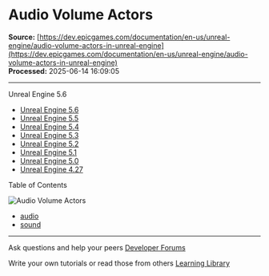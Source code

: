 # Audio Volume Actors

**Source:** [https://dev.epicgames.com/documentation/en-us/unreal-engine/audio-volume-actors-in-unreal-engine](https://dev.epicgames.com/documentation/en-us/unreal-engine/audio-volume-actors-in-unreal-engine)  
**Processed:** 2025-06-14 16:09:05

---

Unreal Engine 5.6

-   [Unreal Engine 5.6](/documentation/en-us/unreal-engine/audio-volume-actors-in-unreal-engine?application_version=5.6)
-   [Unreal Engine 5.5](/documentation/en-us/unreal-engine/audio-volume-actors-in-unreal-engine?application_version=5.5)
-   [Unreal Engine 5.4](/documentation/en-us/unreal-engine/audio-volume-actors-in-unreal-engine?application_version=5.4)
-   [Unreal Engine 5.3](/documentation/en-us/unreal-engine/audio-volume-actors-in-unreal-engine?application_version=5.3)
-   [Unreal Engine 5.2](/documentation/en-us/unreal-engine/audio-volume-actors-in-unreal-engine?application_version=5.2)
-   [Unreal Engine 5.1](/documentation/en-us/unreal-engine/audio-volume-actors-in-unreal-engine?application_version=5.1)
-   [Unreal Engine 5.0](/documentation/en-us/unreal-engine/audio-volume-actors-in-unreal-engine?application_version=5.0)
-   [Unreal Engine 4.27](/documentation/en-us/unreal-engine/audio-volume-actors-in-unreal-engine?application_version=4.27)

Table of Contents

![Audio Volume Actors](https://dev.epicgames.com/community/api/documentation/image/672a4096-0a9d-4788-a0c5-b983d1b7c376?resizing_type=fill&width=1920&height=335)

-   [audio](https://documentation-assets-ssr/community/search?query=audio)
-   [sound](https://documentation-assets-ssr/community/search?query=sound)

---

Ask questions and help your peers [Developer Forums](https://forums.unrealengine.com/categories?tag=unreal-engine)

Write your own tutorials or read those from others [Learning Library](https://documentation-assets-ssr/community/unreal-engine/learning)